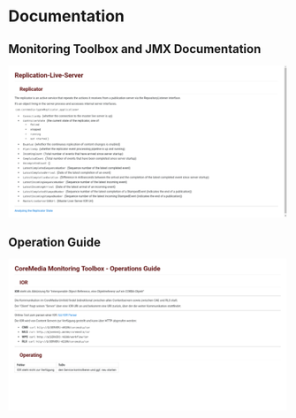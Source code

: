 # Documentation

## Monitoring Toolbox and JMX Documentation
![stack documentation](../../assets/monitoring-toolbox_17.png)

## Operation Guide
![operation guide](../../assets/monitoring-toolbox_18.png)
